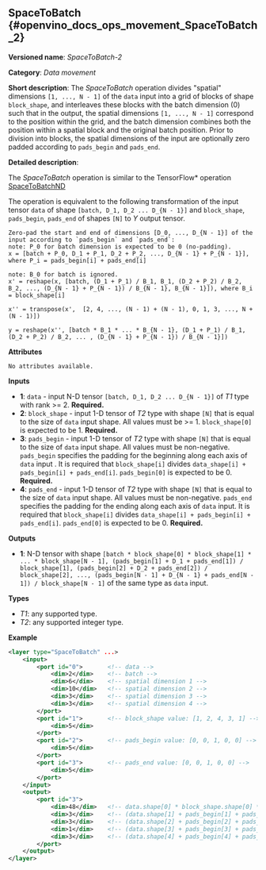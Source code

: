 ## SpaceToBatch <a name="SpaceToBatch"></a> {#openvino_docs_ops_movement_SpaceToBatch_2}

**Versioned name**: *SpaceToBatch-2*

**Category**: *Data movement*

**Short description**: The *SpaceToBatch* operation divides "spatial" dimensions `[1, ..., N - 1]` of the `data` input into a grid of blocks of shape `block_shape`, and interleaves these blocks with the batch dimension (0) such that in the output, the spatial dimensions `[1, ..., N - 1]` correspond to the position within the grid, and the batch dimension combines both the position within a spatial block and the original batch position. Prior to division into blocks, the spatial dimensions of the input are optionally zero padded according to `pads_begin` and `pads_end`. 

**Detailed description**:

The *SpaceToBatch* operation is similar to the TensorFlow* operation [SpaceToBatchND](https://www.tensorflow.org/api_docs/python/tf/space_to_batch_nd)

The operation is equivalent to the following transformation of the input tensor `data` of shape `[batch, D_1, D_2 ... D_{N - 1}]` and `block_shape`, `pads_begin`, `pads_end` of shapes `[N]` to *Y* output tensor.

    Zero-pad the start and end of dimensions [D_0, ..., D_{N - 1}] of the input according to `pads_begin` and `pads_end`:
    note: P_0 for batch dimension is expected to be 0 (no-padding).
    x = [batch + P_0, D_1 + P_1, D_2 + P_2, ..., D_{N - 1} + P_{N - 1}], where P_i = pads_begin[i] + pads_end[i]

    note: B_0 for batch is ignored.
    x' = reshape(x, [batch, (D_1 + P_1) / B_1, B_1, (D_2 + P_2) / B_2, B_2, ..., (D_{N - 1} + P_{N - 1}) / B_{N - 1}, B_{N - 1}]), where B_i = block_shape[i]

    x'' = transpose(x',  [2, 4, ..., (N - 1) + (N - 1), 0, 1, 3, ..., N + (N - 1)])

    y = reshape(x'', [batch * B_1 * ... * B_{N - 1}, (D_1 + P_1) / B_1, (D_2 + P_2) / B_2, ... , (D_{N - 1} + P_{N - 1}) / B_{N - 1}])

**Attributes**

    No attributes available.

**Inputs**

*   **1**: `data` - input N-D tensor `[batch, D_1, D_2 ... D_{N - 1}]` of *T1* type with rank >= 2. **Required.**
*   **2**: `block_shape` - input 1-D tensor of *T2* type with shape `[N]` that is equal to the size of `data` input shape. All values must be >= 1.  `block_shape[0]` is expected to be 1. **Required.**
*   **3**: `pads_begin` - input 1-D tensor of *T2* type with shape `[N]` that is equal to the size of `data` input shape. All values must be non-negative. `pads_begin` specifies the padding for the beginning along each axis of `data` input . It is required that `block_shape[i]` divides `data_shape[i] + pads_begin[i] + pads_end[i]`. `pads_begin[0]` is expected to be 0. **Required.**
*   **4**: `pads_end` - input 1-D tensor of *T2* type with shape `[N]` that is equal to the size of `data` input shape. All values must be non-negative. `pads_end` specifies the padding for the ending along each axis of `data` input. It is required that `block_shape[i]` divides `data_shape[i] + pads_begin[i] + pads_end[i]`. `pads_end[0]` is expected to be 0. **Required.**
 
**Outputs**

*   **1**: N-D tensor with shape `[batch * block_shape[0] * block_shape[1] * ... * block_shape[N - 1], (pads_begin[1] + D_1 + pads_end[1]) / block_shape[1], (pads_begin[2] + D_2 + pads_end[2]) / block_shape[2], ..., (pads_begin[N - 1] + D_{N - 1} + pads_end[N - 1]) / block_shape[N - 1]` of the same type as `data` input. 

**Types**

* *T1*: any supported type.
* *T2*: any supported integer type.

**Example**

```xml
<layer type="SpaceToBatch" ...>
    <input>
        <port id="0">       <!-- data -->
            <dim>2</dim>    <!-- batch -->
            <dim>6</dim>    <!-- spatial dimension 1 -->
            <dim>10</dim>   <!-- spatial dimension 2 -->
            <dim>3</dim>    <!-- spatial dimension 3 -->
            <dim>3</dim>    <!-- spatial dimension 4 -->
        </port> 
        <port id="1">       <!-- block_shape value: [1, 2, 4, 3, 1] -->
            <dim>5</dim>  
        </port>
        <port id="2">       <!-- pads_begin value: [0, 0, 1, 0, 0] -->
            <dim>5</dim>
        </port>
        <port id="3">       <!-- pads_end value: [0, 0, 1, 0, 0] -->
            <dim>5</dim>
        </port>
    </input>
    <output>
        <port id="3">
            <dim>48</dim>   <!-- data.shape[0] * block_shape.shape[0] * block_shape.shape[1] *... * block_shape.shape[4] -->
            <dim>3</dim>    <!-- (data.shape[1] + pads_begin[1] + pads_end[1]) / block_shape.shape[1]  -->
            <dim>3</dim>    <!-- (data.shape[2] + pads_begin[2] + pads_end[2]) / block_shape.shape[2] -->
            <dim>1</dim>    <!-- (data.shape[3] + pads_begin[3] + pads_end[3]) / block_shape.shape[3] -->
            <dim>3</dim>    <!-- (data.shape[4] + pads_begin[4] + pads_end[4]) / block_shape.shape[4] -->
        </port>
    </output>
</layer>
```
